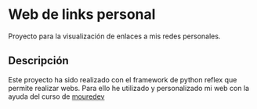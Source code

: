 # Web de links personal
Proyecto para la visualización de enlaces a mis redes personales.

## Descripción
Este proyecto ha sido realizado con el framework de python reflex que permite realizar webs.
Para ello he utilizado y personalizado mi web con la ayuda del curso de [mouredev](https://www.youtube.com/watch?v=n2YrGsXJC6Y) 
